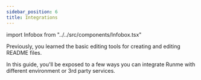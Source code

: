 ```yaml
---
sidebar_position: 6
title: Integrations
---
```


import Infobox from "../../src/components/Infobox.tsx"

Previously, you learned the basic editing tools for creating and editing README files.

In this guide, you'll be exposed to a few ways you can integrate Runme with different environment or 3rd party services.
